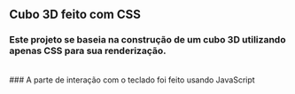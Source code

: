 ## Cubo 3D feito com CSS
### Este projeto se baseia na construção de um cubo 3D utilizando apenas CSS para sua renderização.
<br>
### A parte de interação com o teclado foi feito usando JavaScript